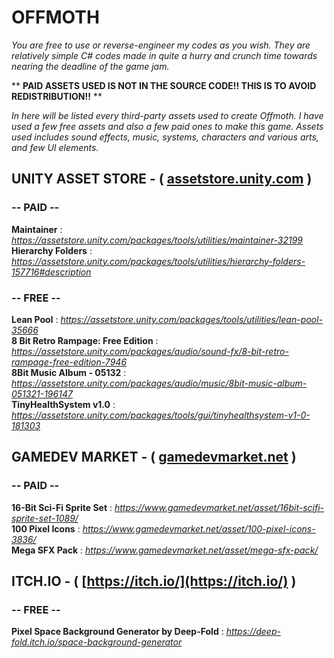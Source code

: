 # OFFMOTH
*You are free to use or reverse-engineer my codes as you wish. They are relatively simple C# codes made in quite a hurry and crunch time towards nearing the deadline of the game jam.*

** **PAID ASSETS USED IS NOT IN THE SOURCE CODE!! THIS IS TO AVOID REDISTRIBUTION!!** **

*In here will be listed every third-party assets used to create Offmoth. I have used a few free assets and also a few paid ones to make this game. Assets used
includes sound effects, music, systems, characters and various arts, and few UI elements.*

## UNITY ASSET STORE - ( [assetstore.unity.com](https://assetstore.unity.com) ) ##

### -- PAID --
**Maintainer** : *https://assetstore.unity.com/packages/tools/utilities/maintainer-32199* <br/>
**Hierarchy Folders** : *https://assetstore.unity.com/packages/tools/utilities/hierarchy-folders-157716#description* <br/>

### -- FREE --

**Lean Pool** : *https://assetstore.unity.com/packages/tools/utilities/lean-pool-35666* <br/>
**8 Bit Retro Rampage: Free Edition** : *https://assetstore.unity.com/packages/audio/sound-fx/8-bit-retro-rampage-free-edition-7946* <br/>
**8Bit Music Album - 05132** : *https://assetstore.unity.com/packages/audio/music/8bit-music-album-051321-196147* <br/>
**TinyHealthSystem v1.0** : *https://assetstore.unity.com/packages/tools/gui/tinyhealthsystem-v1-0-181303* <br/>

## GAMEDEV MARKET - ( [gamedevmarket.net](https://gamedevmarket.net) ) ##

### -- PAID --
**16-Bit Sci-Fi Sprite Set** : *https://www.gamedevmarket.net/asset/16bit-scifi-sprite-set-1089/* <br/>
**100 Pixel Icons** : *https://www.gamedevmarket.net/asset/100-pixel-icons-3836/* <br/>
**Mega SFX Pack** : *https://www.gamedevmarket.net/asset/mega-sfx-pack/* <br/>

## ITCH.IO - ( [https://itch.io/](https://itch.io/) ) ##

### -- FREE --
**Pixel Space Background Generator by Deep-Fold** : *https://deep-fold.itch.io/space-background-generator* <br/>
